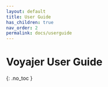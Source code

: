 ```yaml
---
layout: default
title: User Guide
has_children: true
nav_order: 2
permalink: docs/userguide
---
```


# Voyajer User Guide
{: .no_toc }